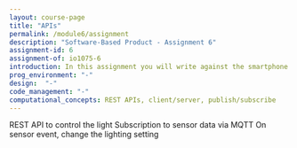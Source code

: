 ```yaml
---
layout: course-page
title: "APIs"
permalink: /module6/assignment
description: "Software-Based Product - Assignment 6"
assignment-id: 6
assignment-of: io1075-6
introduction: In this assignment you will write against the smartphone app API to control the GoodNight Lamp based on smartphone data.
prog_environment: "-"
design:  "-"
code_management: "-"
computational_concepts: REST APIs, client/server, publish/subscribe
---
```


REST API to control the light
Subscription to sensor data via MQTT
On sensor event, change the lighting setting

